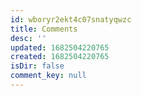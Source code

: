 ```yaml
---
id: wboryr2ekt4c07snatyqwzc
title: Comments
desc: ''
updated: 1682504220765
created: 1682504220765
isDir: false
comment_key: null
---
```

